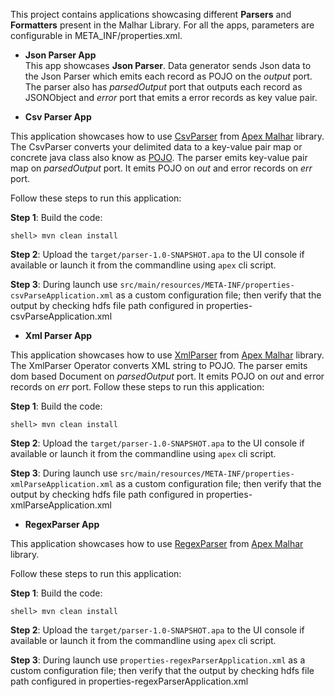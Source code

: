 This project contains applications showcasing different **Parsers** and **Formatters** present in the Malhar Library. For all the apps, parameters are configurable in META_INF/properties.xml.

* **Json Parser App**  
This app showcases **Json Parser**. Data generator sends Json data to the Json Parser which emits each record as POJO on the *output* port. The parser also has *parsedOutput* port that outputs each record as JSONObject and *error* port that emits a error records as key value pair.

* **Csv Parser App**

This application showcases how to use [CsvParser](https://datatorrent.com/docs/apidocs/com/datatorrent/contrib/parser/CsvParser.html) from [Apex Malhar](https://github.com/apache/apex-malhar) library. The CsvParser converts your delimited data to a key-value pair map or concrete java class also know as [POJO](https://en.wikipedia.org/wiki/Plain_Old_Java_Object). The parser emits key-value pair map on *parsedOutput* port. It emits POJO on *out* and error records on *err* port.

Follow these steps to run this application:

**Step 1**: Build the code:

    shell> mvn clean install

**Step 2**: Upload the `target/parser-1.0-SNAPSHOT.apa` to the UI console if available or launch it from
the commandline using `apex` cli script.

**Step 3**: During launch use `src/main/resources/META-INF/properties-csvParseApplication.xml` as a custom configuration file; then verify
that the output by checking hdfs file path configured in properties-csvParseApplication.xml

* **Xml Parser App**

This application showcases how to use [XmlParser](https://datatorrent.com/docs/apidocs/com/datatorrent/lib/parser/XmlParser.html)
from [Apex Malhar](https://github.com/apache/apex-malhar) library. The XmlParser Operator converts XML string to POJO.
The parser emits dom based Document on *parsedOutput* port. It emits POJO on *out* and error records on *err* port.
Follow these steps to run this application:

**Step 1**: Build the code:

    shell> mvn clean install

**Step 2**: Upload the `target/parser-1.0-SNAPSHOT.apa` to the UI console if available or launch it from
the commandline using `apex` cli script.

**Step 3**: During launch use `src/main/resources/META-INF/properties-xmlParseApplication.xml` as a custom configuration file; then verify
that the output by checking hdfs file path configured in properties-xmlParseApplication.xml

* **RegexParser App**

This application showcases how to use [RegexParser](https://datatorrent.com/docs/apidocs/com/datatorrent/contrib/parser/RegexParser.html) from [Apex Malhar](https://github.com/apache/apex-malhar) library.

Follow these steps to run this application:

**Step 1**: Build the code:

    shell> mvn clean install

**Step 2**: Upload the `target/parser-1.0-SNAPSHOT.apa` to the UI console if available or launch it from
the commandline using `apex` cli script.

**Step 3**: During launch use `properties-regexParserApplication.xml` as a custom configuration file; then verify
that the output by checking hdfs file path configured in properties-regexParserApplication.xml